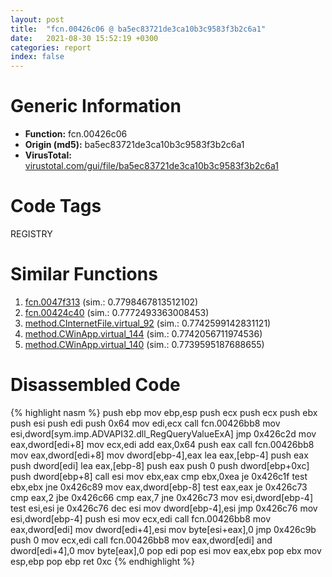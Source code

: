 ```yaml
---
layout: post
title:  "fcn.00426c06 @ ba5ec83721de3ca10b3c9583f3b2c6a1"
date:   2021-08-30 15:52:19 +0300
categories: report
index: false
---
```


# Generic Information
- **Function:** fcn.00426c06
- **Origin (md5):** ba5ec83721de3ca10b3c9583f3b2c6a1
- **VirusTotal:** [virustotal.com/gui/file/ba5ec83721de3ca10b3c9583f3b2c6a1][virustotal_ref]

# Code Tags
<span class="tag" id="REGISTRY">REGISTRY</span>


# Similar Functions

1. [fcn.0047f313][similar_1_ref] (sim.: 0.7798467813512102)
2. [fcn.00424c40][similar_2_ref] (sim.: 0.7772493363008453)
3. [method.CInternetFile.virtual\_92][similar_3_ref] (sim.: 0.7742599142831121)
4. [method.CWinApp.virtual\_144][similar_4_ref] (sim.: 0.7742056711974536)
5. [method.CWinApp.virtual\_140][similar_5_ref] (sim.: 0.7739595187688655)


# Disassembled Code

{% highlight nasm %}
push ebp
mov ebp,esp
push ecx
push ecx
push ebx
push esi
push edi
push 0x64
mov edi,ecx
call fcn.00426bb8
mov esi,dword[sym.imp.ADVAPI32.dll_RegQueryValueExA]
jmp 0x426c2d
mov eax,dword[edi+8]
mov ecx,edi
add eax,0x64
push eax
call fcn.00426bb8
mov eax,dword[edi+8]
mov dword[ebp-4],eax
lea eax,[ebp-4]
push eax
push dword[edi]
lea eax,[ebp-8]
push eax
push 0
push dword[ebp+0xc]
push dword[ebp+8]
call esi
mov ebx,eax
cmp ebx,0xea
je 0x426c1f
test ebx,ebx
jne 0x426c89
mov eax,dword[ebp-8]
test eax,eax
je 0x426c73
cmp eax,2
jbe 0x426c66
cmp eax,7
jne 0x426c73
mov esi,dword[ebp-4]
test esi,esi
je 0x426c76
dec esi
mov dword[ebp-4],esi
jmp 0x426c76
mov esi,dword[ebp-4]
push esi
mov ecx,edi
call fcn.00426bb8
mov eax,dword[edi]
mov dword[edi+4],esi
mov byte[esi+eax],0
jmp 0x426c9b
push 0
mov ecx,edi
call fcn.00426bb8
mov eax,dword[edi]
and dword[edi+4],0
mov byte[eax],0
pop edi
pop esi
mov eax,ebx
pop ebx
mov esp,ebp
pop ebp
ret 0xc
{% endhighlight %}


[similar_1_ref]: /report/fcn.0047f313@d96761eb00d2d97e2b6f5ffffed0b46a
[similar_2_ref]: /report/fcn.00424c40@1123b7aa5760238fe93045e585b8234c
[similar_3_ref]: /report/method.CInternetFile.virtual_92@a1c6b07868a0eea8f4ee5a872aa71909
[similar_4_ref]: /report/method.CWinApp.virtual_144@9c2b894b84f59672d8be2e984066f76f
[similar_5_ref]: /report/method.CWinApp.virtual_140@a9fa810a69d3f4d771518b9f44e2d98d
[virustotal_ref]: https://www.virustotal.com/gui/file/ba5ec83721de3ca10b3c9583f3b2c6a1